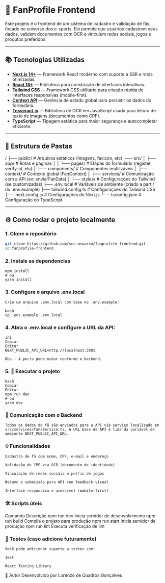 # 🧠 FanProfile Frontend

Este projeto é o frontend de um sistema de cadastro e validação de fãs, focado no universo dos e-sports. Ele permite que usuários cadastrem seus dados, validem documentos com OCR e vinculem redes sociais, jogos e produtos preferidos.

---

## 📚 Tecnologias Utilizadas

- **[Next.js 14+](https://nextjs.org/)** — Framework React moderno com suporte a SSR e rotas otimizadas.
- **[React 18+](https://reactjs.org/)** — Biblioteca para construção de interfaces interativas.
- **[Tailwind CSS](https://tailwindcss.com/)** — Framework CSS utilitário para criação rápida de interfaces responsivas (mobile-first).
- **[Context API](https://reactjs.org/docs/context.html)** — Gerência de estado global para persistir os dados do formulário.
- **[Tesseract.js](https://github.com/naptha/tesseract.js)** — Biblioteca de OCR em JavaScript usada para leitura de texto de imagens (documentos como CPF).
- **TypeScript** — Tipagem estática para maior segurança e autocompletar eficiente.

---

## 📂 Estrutura de Pastas

/
├── public/ # Arquivos estáticos (imagens, favicon, etc)
├── src/
│ ├── app/ # Rotas e páginas
│ │ └── pages/ # Etapas do formulário (register, verify-id, etc)
│ ├── components/ # Componentes reutilizáveis
│ ├── context/ # Contexto global (FanContext)
│ ├── services/ # Comunicação com a API (ex: enviarFanData)
│ └── styles/ # Configurações do Tailwind (se customizadas)
├── .env.local # Variáveis de ambiente (criado a partir do .env.example)
├── tailwind.config.ts # Configurações do Tailwind CSS
├── next.config.js # Configurações do Next.js
└── tsconfig.json # Configuração do TypeScript


---

## ⚙️ Como rodar o projeto localmente

### 1. Clone o repositório

```bash
git clone https://github.com/seu-usuario/fanprofile-frontend.git
cd fanprofile-frontend
```

### 2. Instale as dependencias

```
npm install
# ou
yarn install
```


### 3. Configure o arquivo .env.local
```
Crie um arquivo .env.local com base no .env.example:

bash
cp .env.example .env.local
```
### 4. Abra o .env.local e configure a URL da API:

```
ini
Copiar
Editar
NEXT_PUBLIC_API_URL=http://localhost:3001

Obs.: A porta pode mudar conforme o backend.
```

### 5. 🚀 Executar o projeto
 ```
bash
Copiar
Editar
npm run dev
# ou
yarn dev
```
### 📡 Comunicação com o Backend
```
Todos os dados do fã são enviados para a API via serviço localizado em src/services/fansService.ts. A URL base da API é lida da variável de ambiente NEXT_PUBLIC_API_URL.
```
### 💡 Funcionalidades
```
Cadastro de fã com nome, CPF, e-mail e endereço

Validação de CPF via OCR (documento de identidade)

Vinculação de redes sociais e perfis de jogos

Resumo e submissão para API com feedback visual

Interface responsiva e acessível (mobile-first)
```
### 🛠️ Scripts úteis
Comando	Descrição
npm run dev	Inicia servidor de desenvolvimento
npm run build	Compila o projeto para produção
npm run start	Inicia servidor de produção
npm run lint	Executa verificação de lint

### 🧪 Testes (caso adicione futuramente)
```
Você pode adicionar suporte a testes com:

Jest

React Testing Library
```

👤 Autor
Desenvolvido por Lorenzo de Quadros Gonçalves

